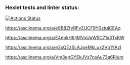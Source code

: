 ### Hexlet tests and linter status:
[![Actions Status](https://github.com/SergeyAnuf/python-project-50/actions/workflows/hexlet-check.yml/badge.svg)](https://github.com/SergeyAnuf/python-project-50/actions)

https://asciinema.org/a/e9B8ZfyRFvZUCF9Y0ztqjCEAq

https://asciinema.org/a/E4nbkH6IjMVxUqW5C71x3TxKW

https://asciinema.org/a/e3xQEzSLAJpeMkLux2Vb1YAzl

https://asciinema.org/a/Vm3epGYEkJVz7ceAu73a6Rlum

